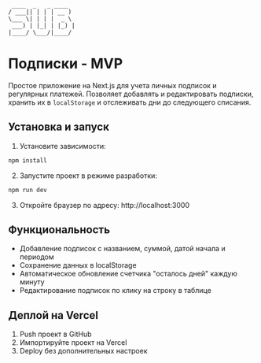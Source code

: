 ```text
 ____  _   _ ____
/ ___|| | | | __ )
\___ \| | | |  _ \
 ___) | |_| | |_) |
|____/ \___/|____/
```

# Подписки - MVP

Простое приложение на Next.js для учета личных подписок и регулярных платежей. Позволяет добавлять и редактировать подписки, хранить их в `localStorage` и отслеживать дни до следующего списания.

## Установка и запуск

1. Установите зависимости:
```bash
npm install
```

2. Запустите проект в режиме разработки:
```bash
npm run dev
```

3. Откройте браузер по адресу: http://localhost:3000

## Функциональность

- Добавление подписок с названием, суммой, датой начала и периодом
- Сохранение данных в localStorage
- Автоматическое обновление счетчика "осталось дней" каждую минуту
- Редактирование подписок по клику на строку в таблице

## Деплой на Vercel

1. Push проект в GitHub
2. Импортируйте проект на Vercel
3. Deploy без дополнительных настроек
